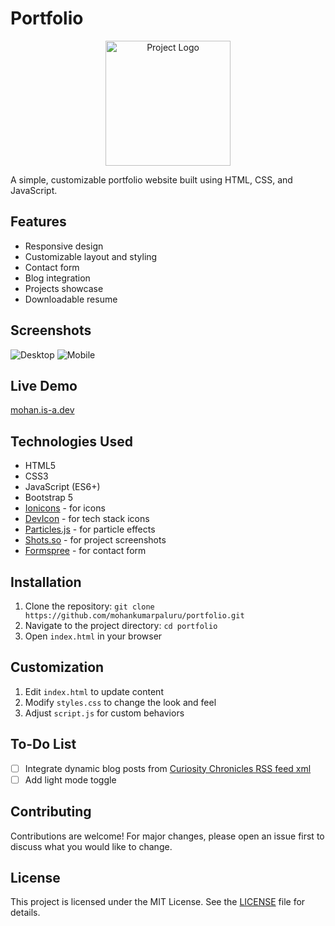 # Portfolio

<div style="text-align:center;">
    <img src="https://github.com/mohankumarpaluru/mohankumarpaluru.github.io
/raw/refs/heads/master/assets/images/logo.png" alt="Project Logo" height="200">
</div>

A simple, customizable portfolio website built using HTML, CSS, and JavaScript.

## Features

- Responsive design
- Customizable layout and styling
- Contact form
- Blog integration
- Projects showcase
- Downloadable resume

## Screenshots

![Desktop](https://github.com/mohankumarpaluru/portfolio/blob/master/assets/images/screenshot_1.jpg)
![Mobile](https://github.com/mohankumarpaluru/portfolio/blob/master/assets/images/screenshot_2.jpg)

## Live Demo

[mohan.is-a.dev](https://mohan.is-a.dev/)

## Technologies Used

- HTML5
- CSS3
- JavaScript (ES6+)
- Bootstrap 5
- [Ionicons](https://ionicons.com/) - for icons
- [DevIcon](https://github.com/devicons/devicon) - for tech stack icons
- [Particles.js](https://github.com/VincentGarreau/particles.js) - for particle effects
- [Shots.so](https://shots.so/) - for project screenshots
- [Formspree](https://formspree.io/) - for contact form

## Installation

1. Clone the repository: `git clone https://github.com/mohankumarpaluru/portfolio.git`
2. Navigate to the project directory: `cd portfolio`
3. Open `index.html` in your browser

## Customization

1. Edit `index.html` to update content
2. Modify `styles.css` to change the look and feel
3. Adjust `script.js` for custom behaviors


## To-Do List

- [ ] Integrate dynamic blog posts from [Curiosity Chronicles RSS feed xml](https://curiosity.trixtertempdrive.eu.org/index.xml)
- [ ] Add light mode toggle

## Contributing

Contributions are welcome! For major changes, please open an issue first to discuss what you would like to change.

## License

This project is licensed under the MIT License. See the [LICENSE](https://github.com/mohankumarpaluru/portfolio/blob/master/LICENSE) file for details.
